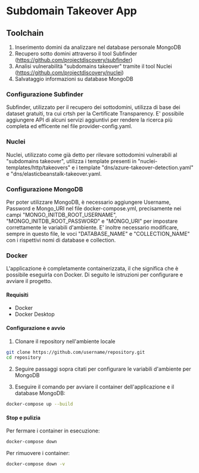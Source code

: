 # Subdomain Takeover App

## Toolchain
1. Inserimento domini da analizzare nel database personale MongoDB
2. Recupero sotto domini attraverso il tool Subfinder (https://github.com/projectdiscovery/subfinder)
3. Analisi vulnerabilità "subdomains takeover" tramite il tool Nuclei (https://github.com/projectdiscovery/nuclei)
4. Salvataggio informazioni su database MongoDB

### Configurazione Subfinder
Subfinder, utilizzato per il recupero dei sottodomini, utilizza di base dei dataset gratuiti, tra cui crtsh per la Certificate Transparency. E' possibile aggiungere API di alcuni servizi aggiuntivi per rendere la ricerca più completa ed efficente nel file provider-config.yaml. 

### Nuclei
Nuclei, utilizzato come già detto per rilevare sottodomini vulnerabili al "subdomains takeover", utilizza i template presenti in "nuclei-templates/http/takeovers" e i template "dns/azure-takeover-detection.yaml" e "dns/elasticbeanstalk-takeover.yaml. 

### Configurazione MongoDB
Per poter utilizzare MongoDB, è necessario aggiungere Username, Password e Mongo_URI nel file docker-compose.yml, precisamente nei campi "MONGO_INITDB_ROOT_USERNAME", "MONGO_INITDB_ROOT_PASSWORD" e "MONGO_URI" per impostare correttamente le variabili d'ambiente. E' inoltre necessario modificare, sempre in questo file, le voci "DATABASE_NAME" e "COLLECTION_NAME" con i rispettivi nomi di database e collection.

### Docker
L'applicazione è completamente containerizzata, il che significa che è possibile eseguirla con Docker. Di seguito le istruzioni per configurare e avviare il progetto.

#### Requisiti
- Docker
- Docker Desktop

#### Configurazione e avvio 
1. Clonare il repository nell'ambiente locale

```bash
git clone https://github.com/username/repository.git
cd repository
```

2. Seguire passaggi sopra citati per configurare le variabili d'ambiente per MongoDB

3. Eseguire il comando per avviare il container dell'applicazione e il database MongoDB:

```bash
docker-compose up --build
```

#### Stop e pulizia
Per fermare i container in esecuzione:
```bash
docker-compose down
```

Per rimuovere i container:
```bash
docker-compose down -v
```
